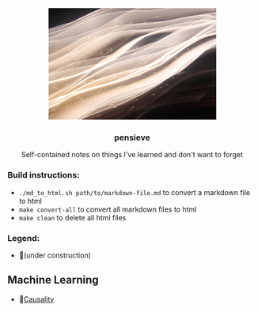 <div align="center">
  <a href="https://keawang.github.io/pensieve/">
    <img src="images/lights-veil.jpg" alt="Pensieve logo" width="339", height="226">
  </a>

<h3 align="center">pensieve</h3>

  <p align="center">
    Self-contained notes on things I've learned and don't want to forget
  </p>
</div>


### Build instructions:

* `./md_to_html.sh path/to/markdown-file.md` to convert a markdown file to html
* `make convert-all` to convert all markdown files to html
* `make clean` to delete all html files

### Legend:
* 🚧(under construction)

## Machine Learning

* 🚧[Causality](machine-learning/causality.html)
